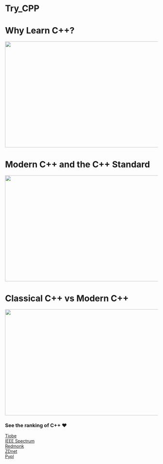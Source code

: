 # Try_CPP
# Why Learn C++?
<img src="https://github.com/akshayyadav76/Try_CPP/blob/master/images/Why%20Learn%20C%2B%2B.png" width="700" height="350">

# Modern C++ and the C++ Standard
<img src="https://github.com/akshayyadav76/Try_CPP/blob/master/images/Modern%20C%2B%2B%20and%20the%20C%2B%2B%20Standard.png" width="700" height="350">

# Classical C++ vs Modern C++
<img src="https://github.com/akshayyadav76/Try_CPP/blob/master/images/Classical%20C%2B%2B%20vs%20Modern%20C%2B%2B.png" width="700" height="350">

### See the ranking of C++ :heart:
[Tiobe](https://www.tiobe.com/tiobe-index/)</br>
[IEEE Spectrum](https://spectrum.ieee.org/computing/software/the-top-programming-languages-2019)</br>
[Redmonk](https://redmonk.com/sogrady/2017/06/08/language-rankings-6-17/)</br>
[ZDnet](https://www.zdnet.com/article/which-programming-languages-are-most-popular-and-what-does-that-even-mean/)</br>
[Pypl](http://pypl.github.io/PYPL.html)</br>
